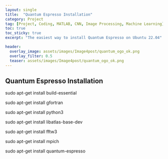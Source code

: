 ```yaml
---
layout: single
title:  "Quantum Espresso Installation" 
category: Project
tag: [Project, Coding, MATLAB, CNN, Image Processing, Machine Learning]
toc: true
toc_sticky: true
excerpt: "The easiest way to install Quantum Espresso on Ubuntu 22.04"

header:
  overlay_image: assets/images/Image4post/quantum_ogo_ok.png
  overlay_filter: 0.5 
  teaser: assets/images/Image4post/quantum_ogo_ok.png
---
```


## Quantum Espresso Installation

sudo apt-get install build-essential

sudo apt-get install gfortran

sudo apt-get install python3

sudo apt-get install libatlas-base-dev

sudo apt-get install fftw3

sudo apt-get install mpich

sudo apt-get install quantum-espresso